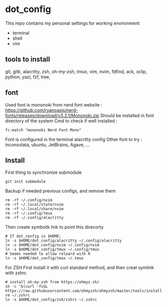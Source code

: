 # dot_config
This repo contains my personal settings for working environment
- terminal
- shell
- vim

## tools to install 
git, gitk, alacritty, zsh, oh-my-zsh, tmux, vim, nvim, fdfind, ack, xclip, python, yazi, fzf, tree,

## font
Used font is mononoki from nerd font website : https://github.com/ryanoasis/nerd-fonts/releases/download/v3.2.1/Mononoki.zip
Should be installed in font directory of the system
Cmd to check if well installed : 
```
fc-match "mononoki Nerd Font Mono"
```
Font is configured in the terminal alacritty config
Other font to try : 
inconsolata, ubuntu, JetBrains, Agave, ...

## Install
First thing to synchronize submodule
```
git init submodule
```

Backup if needed previous configs, and remove them
```
rm -rf ~/.config/nvim
rm -rf ~/.local/state/nvim
rm -rf ~/.local/share/nvim
rm -rf ~/.config/tmux
rm -rf ~/.config/alacritty
```

Then create symbolik link to point this direcorty
```
# If dot_config in $HOME:
ln -s $HOME/dot_config/alacritty ~/.config/alacritty
ln -s $HOME/dot_config/nvim ~/.config/nvim
ln -s $HOME/dot_config/tmux ~/.config/tmux
# Seems needed to allow reloard with R
ln -s $HOME/dot_config/tmux ~/.tmux
```

For ZSH First install it with curl standard method, and then creat symlink with zshrc
```
# install oh-my-zsh from https://ohmyz.sh/
sh -c "$(curl -fsSL https://raw.githubusercontent.com/ohmyzsh/ohmyzsh/master/tools/install.sh)"
rm ~/.zshrc
ln -s $HOME/dot_config/zsh/zshrc ~/.zshrc
```

